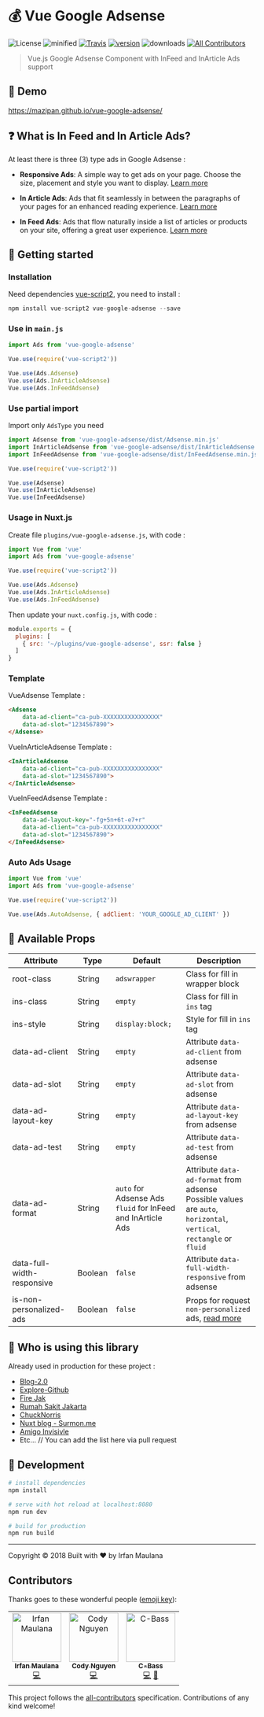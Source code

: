 # 💰 Vue Google Adsense

![License](https://img.shields.io/github/license/mazipan/vue-google-adsense.svg?maxAge=3600) ![minified](https://badgen.net/bundlephobia/minzip/vue-google-adsense) [![Travis](https://img.shields.io/travis/mazipan/vue-google-adsense.svg)](https://travis-ci.org/mazipan/vue-google-adsense) [![version](https://img.shields.io/npm/v/vue-google-adsense.svg?maxAge=60)](https://www.npmjs.com/package/vue-google-adsense) ![downloads](https://img.shields.io/npm/dt/vue-google-adsense.svg?maxAge=3600) [![All Contributors](https://img.shields.io/badge/all_contributors-3-orange.svg)](#contributors)

> Vue.js Google Adsense Component with InFeed and InArticle Ads support

## 🎉 Demo

https://mazipan.github.io/vue-google-adsense/

## :question: What is In Feed and In Article Ads?

At least there is three (3) type ads in Google Adsense :

- **Responsive Ads**: A simple way to get ads on your page. Choose the size, placement and style you want to display. [Learn more](https://support.google.com/adsense/answer/6002575?hl=en_GB)

- **In Article Ads**: Ads that fit seamlessly in between the paragraphs of your pages for an enhanced reading experience. [Learn more](https://support.google.com/adsense/answer/7320112?hl=en_GB)

- **In Feed Ads**: Ads that flow naturally inside a list of articles or products on your site, offering a great user experience. [Learn more](https://support.google.com/adsense/answer/7171765?hl=en_GB)

## 🚀 Getting started

### Installation

Need dependencies [vue-script2](https://github.com/taoeffect/vue-script2), you need to install :

```javascript
npm install vue-script2 vue-google-adsense --save
```

### Use in `main.js`

```javascript
import Ads from 'vue-google-adsense'

Vue.use(require('vue-script2'))

Vue.use(Ads.Adsense)
Vue.use(Ads.InArticleAdsense)
Vue.use(Ads.InFeedAdsense)
```

### Use partial import

Import only `AdsType` you need

```javascript
import Adsense from 'vue-google-adsense/dist/Adsense.min.js'
import InArticleAdsense from 'vue-google-adsense/dist/InArticleAdsense.min.js'
import InFeedAdsense from 'vue-google-adsense/dist/InFeedAdsense.min.js'

Vue.use(require('vue-script2'))

Vue.use(Adsense)
Vue.use(InArticleAdsense)
Vue.use(InFeedAdsense)
```

### Usage in Nuxt.js

Create file `plugins/vue-google-adsense.js`, with code :

 ```javascript
import Vue from 'vue'
import Ads from 'vue-google-adsense'

Vue.use(require('vue-script2'))

Vue.use(Ads.Adsense)
Vue.use(Ads.InArticleAdsense)
Vue.use(Ads.InFeedAdsense)
```

Then update your `nuxt.config.js`, with code :

```javascript
module.exports = {
  plugins: [
    { src: '~/plugins/vue-google-adsense', ssr: false }
  ]
}
```

### Template

VueAdsense Template :

```html
<Adsense
    data-ad-client="ca-pub-XXXXXXXXXXXXXXXX"
    data-ad-slot="1234567890">
</Adsense>
```

VueInArticleAdsense Template :

```html
<InArticleAdsense
    data-ad-client="ca-pub-XXXXXXXXXXXXXXXX"
    data-ad-slot="1234567890">
</InArticleAdsense>
```

VueInFeedAdsense Template :

```html
<InFeedAdsense
    data-ad-layout-key="-fg+5n+6t-e7+r"
    data-ad-client="ca-pub-XXXXXXXXXXXXXXXX"
    data-ad-slot="1234567890">
</InFeedAdsense>
```
### Auto Ads Usage

```js
import Vue from 'vue'
import Ads from 'vue-google-adsense'

Vue.use(require('vue-script2'))

Vue.use(Ads.AutoAdsense, { adClient: 'YOUR_GOOGLE_AD_CLIENT' })
```

## :gift: Available Props

| Attribute          | Type        |Default       | Description                          	  |
|------------------- |------------ |--------------|---------------------------------------	|
| root-class         | String      | `adswrapper` | Class for fill in wrapper block          |
| ins-class          | String      | `empty`      | Class for fill in `ins` tag              |
| ins-style          | String      | `display:block;` | Style for fill in `ins` tag          |
| data-ad-client     | String      | `empty`      | Attribute `data-ad-client` from adsense |
| data-ad-slot       | String      | `empty`      | Attribute `data-ad-slot` from adsense   |
| data-ad-layout-key | String      | `empty`      | Attribute `data-ad-layout-key` from adsense |
| data-ad-test       | String      | `empty`      | Attribute `data-ad-test` from adsense |
| data-ad-format     | String      | `auto` for Adsense Ads<br> `fluid` for InFeed and InArticle Ads | Attribute `data-ad-format` from adsense <br> Possible values are `auto`, `horizontal`, `vertical`, `rectangle` or `fluid` |
| data-full-width-responsive | Boolean | `false`  | Attribute `data-full-width-responsive` from adsense |
| is-non-personalized-ads | Boolean| `false`      | Props for request `non-personalized` ads, [read more](https://support.google.com/adsense/answer/9042142?hl=en&ref_topic=7670012) |

## :metal: Who is using this library

Already used in production for these project :

+ [Blog-2.0](https://github.com/mazipan/blog-2.0)
+ [Explore-Github](https:///mazipan.github.io/explore-github)
+ [Fire Jak](https://mazipan.github.io/FireJak)
+ [Rumah Sakit Jakarta](https://mazipan.github.io/RumahSakitJakarta)
+ [ChuckNorris](https://mazipan.github.io/chucknorris)
+ [Nuxt blog - Surmon.me](https://github.com/surmon-china/surmon.me)
+ [Amigo Invisivle](http://juegoamigoinvisible.com)
+ Etc... // You can add the list here via pull request

## 🏃 Development

``` bash
# install dependencies
npm install

# serve with hot reload at localhost:8080
npm run dev

# build for production
npm run build
```

---

Copyright © 2018 Built with ❤️ by Irfan Maulana

## Contributors

Thanks goes to these wonderful people ([emoji key](https://github.com/all-contributors/all-contributors#emoji-key)):

<!-- ALL-CONTRIBUTORS-LIST:START - Do not remove or modify this section -->
<!-- prettier-ignore -->
<table>
  <tr>
    <td align="center"><a href="https://www.mazipan.xyz/"><img src="https://avatars0.githubusercontent.com/u/7221389?v=4" width="100px;" alt="Irfan Maulana"/><br /><sub><b>Irfan Maulana</b></sub></a><br /><a href="https://github.com/mazipan/vue-google-adsense/commits?author=mazipan" title="Code">💻</a></td>
    <td align="center"><a href="https://github.com/codynguyen"><img src="https://avatars3.githubusercontent.com/u/252787?v=4" width="100px;" alt="Cody Nguyen"/><br /><sub><b>Cody Nguyen</b></sub></a><br /><a href="https://github.com/mazipan/vue-google-adsense/commits?author=codynguyen" title="Code">💻</a></td>
    <td align="center"><a href="https://github.com/vesper8"><img src="https://avatars1.githubusercontent.com/u/816028?v=4" width="100px;" alt="C-Bass"/><br /><sub><b>C-Bass</b></sub></a><br /><a href="https://github.com/mazipan/vue-google-adsense/commits?author=vesper8" title="Code">💻</a> <a href="https://github.com/mazipan/vue-google-adsense/commits?author=vesper8" title="Documentation">📖</a></td>
  </tr>
</table>

<!-- ALL-CONTRIBUTORS-LIST:END -->

This project follows the [all-contributors](https://github.com/all-contributors/all-contributors) specification. Contributions of any kind welcome!

